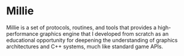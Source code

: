 # Millie
Millie is a set of protocols, routines, and tools that provides a high-performance graphics engine that I developed from scratch as an educational opportunity for deepening the understanding of graphics architectures and C++ systems, much like standard game APIs. 
